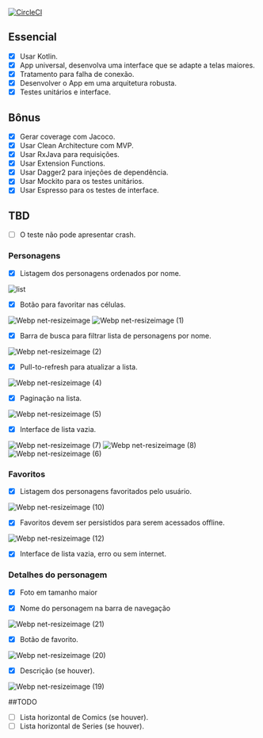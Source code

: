 [![CircleCI](https://circleci.com/gh/dpedroza/marvel-characters.svg?style=svg)](https://circleci.com/gh/dpedroza/marvel-characters)

## Essencial

- [x] Usar Kotlin.
- [x] App universal, desenvolva uma interface que se adapte a telas maiores.
- [x] Tratamento para falha de conexão.
- [x] Desenvolver o App em uma arquitetura robusta.
- [x] Testes unitários e interface.

## Bônus

- [x] Gerar coverage com Jacoco.
- [x] Usar Clean Architecture com MVP.
- [x] Usar RxJava para requisições.
- [x] Usar Extension Functions.
- [x] Usar Dagger2 para injeções de dependência.
- [x] Usar Mockito para os testes unitários.
- [x] Usar Espresso para os testes de interface.

## TBD

- [ ] O teste não pode apresentar crash.


### Personagens


- [x] Listagem dos personagens ordenados por nome.


![list](https://user-images.githubusercontent.com/9497411/85237315-4e006280-b3fc-11ea-8276-4a5691c24f50.png)


- [x] Botão para favoritar nas células.

![Webp net-resizeimage](https://user-images.githubusercontent.com/9497411/85237677-0d561880-b3ff-11ea-82ae-df9fdb2ed002.png)
![Webp net-resizeimage (1)](https://user-images.githubusercontent.com/9497411/85237693-2fe83180-b3ff-11ea-8be5-1646181d3a13.png)


- [x] Barra de busca para filtrar lista de personagens por nome.


![Webp net-resizeimage (2)](https://user-images.githubusercontent.com/9497411/85237795-cc123880-b3ff-11ea-93fe-54e1d7dd88f4.png)


- [x] Pull-to-refresh para atualizar a lista.


![Webp net-resizeimage (4)](https://user-images.githubusercontent.com/9497411/85237862-4ba00780-b400-11ea-9154-37fca6922a5b.png)


- [x] Paginação na lista.


![Webp net-resizeimage (5)](https://user-images.githubusercontent.com/9497411/85237938-d7b22f00-b400-11ea-87db-ec2f0d15e184.png)


- [x] Interface de lista vazia.


![Webp net-resizeimage (7)](https://user-images.githubusercontent.com/9497411/85237965-07613700-b401-11ea-97c2-0a76dd27f28a.png)
![Webp net-resizeimage (8)](https://user-images.githubusercontent.com/9497411/85238219-ef8ab280-b402-11ea-81bf-175c68010b9b.png)
![Webp net-resizeimage (6)](https://user-images.githubusercontent.com/9497411/85237947-ec8ec280-b400-11ea-9774-017edac37029.png)


### Favoritos


- [x] Listagem dos personagens favoritados pelo usuário.


![Webp net-resizeimage (10)](https://user-images.githubusercontent.com/9497411/85238452-64aab780-b404-11ea-8916-183817d34f1e.png)


- [x] Favoritos devem ser persistidos para serem acessados offline.


![Webp net-resizeimage (12)](https://user-images.githubusercontent.com/9497411/85238702-329a5500-b406-11ea-8ac2-eca060b7e063.png)


- [x] Interface de lista vazia, erro ou sem internet.


### Detalhes do personagem

- [x] Foto em tamanho maior 
- [x] Nome do personagem na barra de navegação


![Webp net-resizeimage (21)](https://user-images.githubusercontent.com/9497411/85424472-5963a300-b54e-11ea-8c10-4b93bda19d7f.png)


- [x] Botão de favorito.


![Webp net-resizeimage (20)](https://user-images.githubusercontent.com/9497411/85424268-173a6180-b54e-11ea-8543-fd21fc03bb61.png)


- [x] Descrição (se houver).


![Webp net-resizeimage (19)](https://user-images.githubusercontent.com/9497411/85416542-f8839d00-b544-11ea-94b5-b43f997646d4.png)


##TODO

- [ ] Lista horizontal de Comics (se houver).
- [ ] Lista horizontal de Series (se houver).
